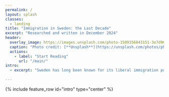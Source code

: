 ```yaml
---
permalink: /
layout: splash
classes:
  - landing
title: "Immigration in Sweden: the Last Decade"
excerpt: "Researched and written in December 2024"
header:
  overlay_image: https://images.unsplash.com/photo-1509356843151-3e7d96241e11?q=80&w=1470&auto=format&fit=crop&ixlib=rb-4.0.3&ixid=M3wxMjA3fDB8MHxwaG90by1wYWdlfHx8fGVufDB8fHx8fA%3D%3D
  caption: "Photo credit: [**Unsplash**](https://unsplash.com/photos/photo-of-brown-high-rise-building-3cwvFD-YPtk)"
  actions:
    - label: "Start Reading"
      url: "/main/"
intro: 
  - excerpt: "Sweden has long been known for its liberal immigration policies, but in recent years, these policies have faced significant challenges. This project explores the consequences of these policies, focusing on key events, socio-political consequences, and the reversal of the country’s historically liberal stance on immigration. It emphasizes the 2015 refugee crisis, its effects on Sweden’s public services, and how environmental and natural resource challenges intertwine with immigration. This project is my attempt at explaining this event in an unbiased and informative manner. Any parts that may be interpreted as prejudiced or discriminatory are unintentional."
  
---
```


{% include feature_row id="intro" type="center" %}
